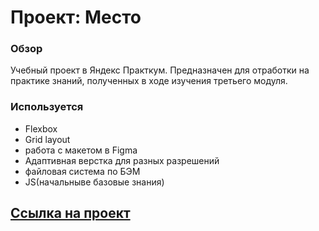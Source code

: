 # Проект: Место

### Обзор

Учебный проект в Яндекс Практкум.
Предназначен для отработки на практике знаний,
полученных в ходе изучения третьего модуля.

### Используется
* Flexbox
* Grid layout
* работа с макетом в Figma
* Адаптивная верстка для разных разрешений
* файловая система по БЭМ
* JS(начальныве базовые знания)

## [Ссылка на проект](https://alekseigagara.github.io/mesto/)

